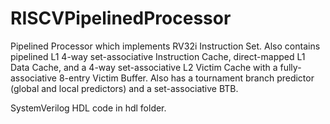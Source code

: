 # RISCVPipelinedProcessor
Pipelined Processor which implements RV32i Instruction Set. Also contains pipelined L1 4-way set-associative Instruction Cache, direct-mapped L1 Data Cache, and a 4-way set-associative L2 Victim Cache with a fully-associative 8-entry Victim Buffer. Also has a tournament branch predictor (global and local predictors) and a set-associative BTB. 

SystemVerilog HDL code in hdl folder. 
